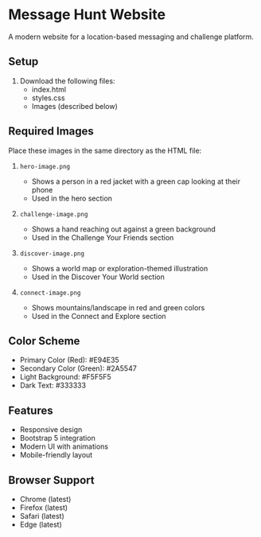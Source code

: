 # Message Hunt Website

A modern website for a location-based messaging and challenge platform.

## Setup
1. Download the following files:
   - index.html
   - styles.css
   - Images (described below)

## Required Images
Place these images in the same directory as the HTML file:

1. `hero-image.png`
   - Shows a person in a red jacket with a green cap looking at their phone
   - Used in the hero section

2. `challenge-image.png`
   - Shows a hand reaching out against a green background
   - Used in the Challenge Your Friends section

3. `discover-image.png`
   - Shows a world map or exploration-themed illustration
   - Used in the Discover Your World section

4. `connect-image.png`
   - Shows mountains/landscape in red and green colors
   - Used in the Connect and Explore section

## Color Scheme
- Primary Color (Red): #E94E35
- Secondary Color (Green): #2A5547
- Light Background: #F5F5F5
- Dark Text: #333333

## Features
- Responsive design
- Bootstrap 5 integration
- Modern UI with animations
- Mobile-friendly layout

## Browser Support
- Chrome (latest)
- Firefox (latest)
- Safari (latest)
- Edge (latest) 